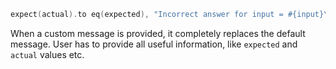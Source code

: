 ```c
expect(actual).to eq(expected), "Incorrect answer for input = #{input}\n  Actual: '#{actual}'\nExpected: '#{expected}'"
```

When a custom message is provided, it completely replaces the default message. User has to provide all useful information, like `expected` and `actual` values etc.
